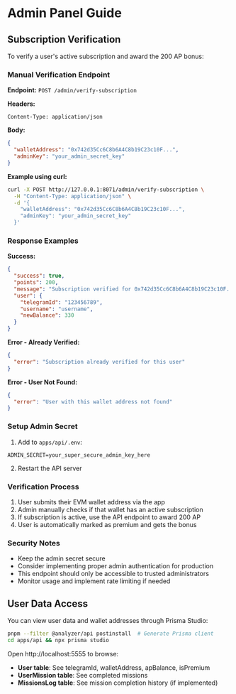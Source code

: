 # Admin Panel Guide

## Subscription Verification

To verify a user's active subscription and award the 200 AP bonus:

### Manual Verification Endpoint

**Endpoint:** `POST /admin/verify-subscription`

**Headers:**
```
Content-Type: application/json
```

**Body:**
```json
{
  "walletAddress": "0x742d35Cc6C8b6A4C8b19C23c10F...",
  "adminKey": "your_admin_secret_key"
}
```

**Example using curl:**
```bash
curl -X POST http://127.0.0.1:8071/admin/verify-subscription \
  -H "Content-Type: application/json" \
  -d '{
    "walletAddress": "0x742d35Cc6C8b6A4C8b19C23c10F...",
    "adminKey": "your_admin_secret_key"
  }'
```

### Response Examples

**Success:**
```json
{
  "success": true,
  "points": 200,
  "message": "Subscription verified for 0x742d35Cc6C8b6A4C8b19C23c10F.... User awarded +200 AP and premium status.",
  "user": {
    "telegramId": "123456789",
    "username": "username",
    "newBalance": 330
  }
}
```

**Error - Already Verified:**
```json
{
  "error": "Subscription already verified for this user"
}
```

**Error - User Not Found:**
```json
{
  "error": "User with this wallet address not found"
}
```

### Setup Admin Secret

1. Add to `apps/api/.env`:
```env
ADMIN_SECRET=your_super_secure_admin_key_here
```

2. Restart the API server

### Verification Process

1. User submits their EVM wallet address via the app
2. Admin manually checks if that wallet has an active subscription
3. If subscription is active, use the API endpoint to award 200 AP
4. User is automatically marked as premium and gets the bonus

### Security Notes

- Keep the admin secret secure
- Consider implementing proper admin authentication for production
- This endpoint should only be accessible to trusted administrators
- Monitor usage and implement rate limiting if needed

## User Data Access

You can view user data and wallet addresses through Prisma Studio:

```bash
pnpm --filter @analyzer/api postinstall  # Generate Prisma client
cd apps/api && npx prisma studio
```

Open http://localhost:5555 to browse:
- **User table**: See telegramId, walletAddress, apBalance, isPremium
- **UserMission table**: See completed missions
- **MissionsLog table**: See mission completion history (if implemented)